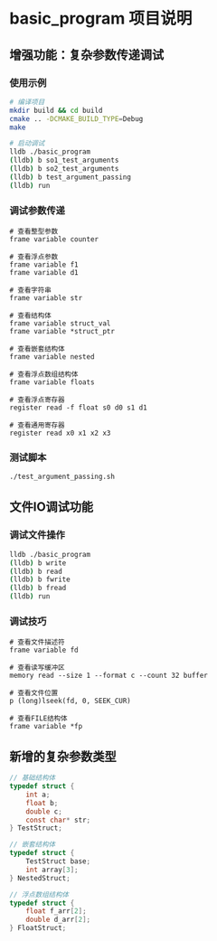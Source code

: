 # basic_program 项目说明

## 增强功能：复杂参数传递调试

### 使用示例
```bash
# 编译项目
mkdir build && cd build
cmake .. -DCMAKE_BUILD_TYPE=Debug
make

# 启动调试
lldb ./basic_program
(lldb) b so1_test_arguments
(lldb) b so2_test_arguments
(lldb) b test_argument_passing
(lldb) run
```

### 调试参数传递
```lldb
# 查看整型参数
frame variable counter

# 查看浮点参数
frame variable f1
frame variable d1

# 查看字符串
frame variable str

# 查看结构体
frame variable struct_val
frame variable *struct_ptr

# 查看嵌套结构体
frame variable nested

# 查看浮点数组结构体
frame variable floats

# 查看浮点寄存器
register read -f float s0 d0 s1 d1

# 查看通用寄存器
register read x0 x1 x2 x3
```

### 测试脚本
```bash
./test_argument_passing.sh
```

## 文件IO调试功能

### 调试文件操作
```bash
lldb ./basic_program
(lldb) b write
(lldb) b read
(lldb) b fwrite
(lldb) b fread
(lldb) run
```

### 调试技巧
```lldb
# 查看文件描述符
frame variable fd

# 查看读写缓冲区
memory read --size 1 --format c --count 32 buffer

# 查看文件位置
p (long)lseek(fd, 0, SEEK_CUR)

# 查看FILE结构体
frame variable *fp
```

## 新增的复杂参数类型
```c
// 基础结构体
typedef struct {
    int a;
    float b;
    double c;
    const char* str;
} TestStruct;

// 嵌套结构体
typedef struct {
    TestStruct base;
    int array[3];
} NestedStruct;

// 浮点数组结构体
typedef struct {
    float f_arr[2];
    double d_arr[2];
} FloatStruct;
```
